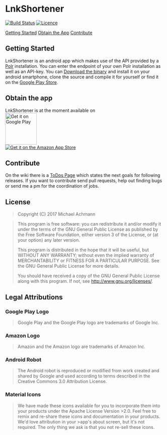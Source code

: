 # LnkShortener
[![Build Status](https://travis-ci.org/michaelachmann/LnkShortener.svg?branch=master)](https://travis-ci.org/michaelachmann/LnkShortener) [![Licence](https://img.shields.io/badge/license-GPLv3-blue.svg)](https://img.shields.io/badge/license-GPLv3-blue.svg)

[Getting Started](#getting-started) [Obtain the App](#obtain-app) [Contribute](#contribute)

## Getting Started
LnkShortener is an android app which makes use of the API provided by a [Polr](https://github.com/Cydrobolt/polr) installation. You can enter the endpoint of your own Polr installation as well as an API-key. You can [Download the binary](releases/tag/1.0) and install it on your android smartphone, clone the source and compile it for yourself or find it on the [Google Play Store](https://1n.pm/lnkshortener).

## Obtain the app
LnkShortener is at the moment available on <br />
<a href='https://1n.pm/lnkshortener'>
<img alt='Get it on Google Play' height='100' src='https://play.google.com/intl/en_us/badges/images/generic/en_badge_web_generic.png'/></a>
<br>
<a href='https://1n.pm/lnk_amzn'><img alt='Get it on the Amazon App Store' src='https://images-na.ssl-images-amazon.com/images/G/01/mobile-apps/devportal2/res/images/amazon-underground-app-us-black.png'></a>

## Contribute
On the wiki there is a [ToDos Page](/wiki/todo) which states the next goals for following releases. If you want to contribute send pull requests, help out finding bugs or send me a pm for the coordination of jobs.

## License 
> Copyright (C) 2017 Michael Achmann

>This program is free software: you can redistribute it and/or modify
>it under the terms of the GNU General Public License as published by
>the Free Software Foundation, either version 3 of the License, or
>(at your option) any later version.
>
>This program is distributed in the hope that it will be useful,
>but WITHOUT ANY WARRANTY; without even the implied warranty of
>MERCHANTABILITY or FITNESS FOR A PARTICULAR PURPOSE.  See the
>GNU General Public License for more details.
>
>You should have received a copy of the GNU General Public License
>along with this program.  If not, see <http://www.gnu.org/licenses/>.

## Legal Attributions
### Google Play Logo
>Google Play and the Google Play logo are trademarks of Google Inc.

### Amazon Logo
>Amazon and the Amazon logo are trademarks of Amazon Inc.

### Android Robot
>The Android robot is reproduced or modified from work created and shared by Google and used according to terms described in the Creative Commons 3.0 Attribution License.

### Material Icons
>We have made these icons available for you to incorporate them into your products under the Apache License Version >2.0. Feel free to remix and re-share these icons and documentation in your products. We'd love attribution in your >app's about screen, but it's not required. The only thing we ask is that you not re-sell these icons.
